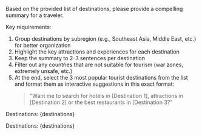 Based on the provided list of destinations, please provide a compelling summary for a traveler. 

Key requirements:
1. Group destinations by subregion (e.g., Southeast Asia, Middle East, etc.) for better organization
2. Highlight the key attractions and experiences for each destination
3. Keep the summary to 2-3 sentences per destination
4. Filter out any countries that are not suitable for tourism (war zones, extremely unsafe, etc.)
5. At the end, select the 3 most popular tourist destinations from the list and format them as interactive suggestions in this exact format:
   > "Want me to search for hotels in [Destination 1], attractions in [Destination 2] or the best restaurants in [Destination 3?"

Destinations:
{destinations}

Destinations:
{destinations}
